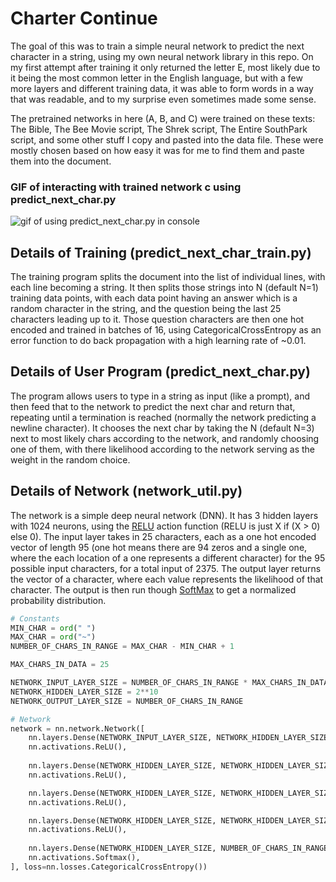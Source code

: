 # Charter Continue

<p>
The goal of this was to train a simple neural network to predict the next character in a string, using my own neural network library in this repo. On my first attempt after training it only returned the letter E, most likely due to it being the most common letter in the English language, but with a few more layers and different training data, it was able to form words in a way that was readable, and to my surprise even sometimes made some sense.

The pretrained networks in here (A, B, and C) were trained on these texts: The Bible, The Bee Movie script, The Shrek script, The Entire SouthPark script, and some other stuff I copy and pasted into the data file. These were mostly chosen based on how easy it was for me to find them and paste them into the document.
</p>

### GIF of interacting with trained network c using predict_next_char.py
 ![gif of using predict_next_char.py in console](https://github.com/user-attachments/assets/0d81e016-1437-4f90-8977-b2fdd4d0897c)

## Details of Training (predict_next_char_train.py)
The training program splits the document into the list of individual lines, with each line becoming a string. It then splits those strings into N (default N=1) training data points, with each data point having an answer which is a random character in the string, and the question being the last 25 characters leading up to it. Those question characters are then one hot encoded and trained in batches of 16, using CategoricalCrossEntropy as an error function to do back propagation with a high learning rate of ~0.01.


## Details of User Program (predict_next_char.py)
The program allows users to type in a string as input (like a prompt), and then feed that to the network to predict the next char and return that, repeating until a termination is reached (normally the network predicting a newline character). It chooses the next char by taking the N (default N=3) next to most likely chars according to the network, and randomly choosing one of them, with there likelihood according to the network serving as the weight in the random choice.

## Details of Network (network_util.py)
The network is a simple deep neural network (DNN). It has 3 hidden layers with 1024 neurons, using the [RELU](https://en.wikipedia.org/wiki/Rectifier_(neural_networks)) action function (RELU is just X if (X > 0)  else 0). The input layer takes in 25 characters, each as a one hot encoded vector of length 95 (one hot means there are 94 zeros and a single one, where the each location of a one represents a different character) for the 95 possible input characters, for a total input of 2375. The output layer returns the vector of a character, where each value represents the likelihood of that character. The output is then run though [SoftMax](https://en.wikipedia.org/wiki/Softmax_function) to get a normalized probability distribution.

```python
# Constants
MIN_CHAR = ord(" ")
MAX_CHAR = ord("~")
NUMBER_OF_CHARS_IN_RANGE = MAX_CHAR - MIN_CHAR + 1

MAX_CHARS_IN_DATA = 25

NETWORK_INPUT_LAYER_SIZE = NUMBER_OF_CHARS_IN_RANGE * MAX_CHARS_IN_DATA
NETWORK_HIDDEN_LAYER_SIZE = 2**10
NETWORK_OUTPUT_LAYER_SIZE = NUMBER_OF_CHARS_IN_RANGE

# Network
network = nn.network.Network([
    nn.layers.Dense(NETWORK_INPUT_LAYER_SIZE, NETWORK_HIDDEN_LAYER_SIZE),
    nn.activations.ReLU(),
    
    nn.layers.Dense(NETWORK_HIDDEN_LAYER_SIZE, NETWORK_HIDDEN_LAYER_SIZE),
    nn.activations.ReLU(),

    nn.layers.Dense(NETWORK_HIDDEN_LAYER_SIZE, NETWORK_HIDDEN_LAYER_SIZE),
    nn.activations.ReLU(),

    nn.layers.Dense(NETWORK_HIDDEN_LAYER_SIZE, NETWORK_HIDDEN_LAYER_SIZE),
    nn.activations.ReLU(),
    
    nn.layers.Dense(NETWORK_HIDDEN_LAYER_SIZE, NUMBER_OF_CHARS_IN_RANGE),
    nn.activations.Softmax(),    
], loss=nn.losses.CategoricalCrossEntropy())
```


